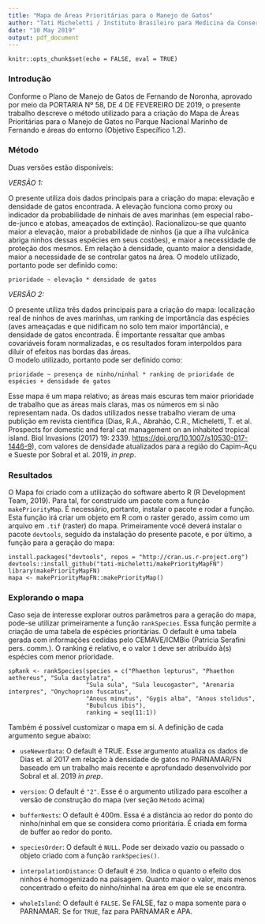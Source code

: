 ```yaml
---
title: "Mapa de Áreas Prioritárias para o Manejo de Gatos"
author: "Tati Micheletti / Instituto Brasileiro para Medicina da Conservação"
date: "10 May 2019"
output: pdf_document
---
```


```{r setup, include=FALSE}
knitr::opts_chunk$set(echo = FALSE, eval = TRUE)
```

### Introdução

Conforme o Plano de Manejo de Gatos de Fernando de Noronha, aprovado por meio da PORTARIA Nº 58, DE 4 DE FEVEREIRO DE 2019, o presente trabalho descreve o método utilizado para a criação do Mapa de Áreas Prioritárias para o Manejo de Gatos no Parque Nacional Marinho de Fernando e áreas do entorno (Objetivo Específico 1.2).

### Método

Duas versões estão disponíveis:  

*VERSÃO 1:*  

O presente utiliza dois dados principais para a criação do mapa: elevação e densidade de gatos encontrada. A elevação funciona como proxy ou indicador da probabilidade de ninhais de aves marinhas (em especial rabo-de-junco e atobas, ameaçados de extinção). Racionalizou-se que quanto maior a elevação, maior a probabilidade de ninhos (ja que a ilha vulcânica abriga ninhos dessas espécies em seus costões), e maior a necessidade de proteção dos mesmos. Em relação à densidade, quanto maior a densidade, maior a necessidade de se controlar gatos na área.
O modelo utilizado, portanto pode ser definido como:

`prioridade ~ elevação * densidade de gatos`

*VERSÃO 2:*  

O presente utiliza três dados principais para a criação do mapa: localização real de ninhos de aves marinhas, um ranking de importância das espécies (aves ameaçadas e que nidificam no solo tem maior importância), e densidade de gatos encontrada. É 
importante ressaltar que ambas covariáveis foram normalizadas, e os resultados foram interpoldos para diluir of efeitos nas 
bordas das áreas.  
O modelo utilizado, portanto pode ser definido como:

`prioridade ~ presença de ninho/ninhal * ranking de prioridade de espécies + densidade de gatos`


Esse mapa é um mapa relativo; as áreas mais escuras tem maior prioridade de trabalho que as áreas mais claras, mas os números em si não representam nada. Os dados utilizados nesse trabalho vieram de uma publição em revista científica (Dias, R.A., Abrahão, C.R., Micheletti, T. et al. Prospects for domestic and feral cat management on an inhabited tropical island. Biol Invasions (2017) 19: 2339. https://doi.org/10.1007/s10530-017-1446-9), com valores de densidade atualizados para a região do Capim-Açu e Sueste por Sobral et al. 2019, *in prep*.

### Resultados

O Mapa foi criado com a utilização do software aberto R (R Development Team, 2019). Para tal, for construído um pacote com a função `makePriorityMap`. É necessário, portanto, instalar o pacote e rodar a função. Esta função irá criar um objeto em R com o raster gerado, assim como um arquivo em `.tif` (raster) do mapa. Primeiramente você deverá instalar o pacote `devtools`, seguido da instalação do presente pacote, e por último, a função para a geração do mapa: 

```{r instalar}
install.packages("devtools", repos = "http://cran.us.r-project.org")
devtools::install_github("tati-micheletti/makePriorityMapFN")
library(makePriorityMapFN)
mapa <- makePriorityMapFN::makePriorityMap()
```
### Explorando o mapa

Caso seja de interesse explorar outros parâmetros para a geração do mapa, pode-se utilizar primeiramente a função `rankSpecies`. 
Essa função permite a criação de uma tabela de espécies prioritárias. O default é uma tabela gerada com informações cedidas pelo CEMAVE/ICMBio (Patricia Serafini pers. comm.). O ranking é relativo, e o valor `1` deve ser atribuído à(s) espécies com menor prioridade.

```{r rank}
spRank <- rankSpecies(species = c("Phaethon lepturus", "Phaethon aethereus", "Sula dactylatra",
                      "Sula sula", "Sula leucogaster", "Arenaria interpres", "Onychoprion fuscatus",
                      "Anous minutus", "Gygis alba", "Anous stolidus",
                      "Bubulcus ibis"),
                      ranking = seq(11:1))
```

Também é possível customizar o mapa em si. A definição de cada argumento segue abaixo:  

- `useNewerData`:          O default é TRUE. Esse argumento atualiza os dados de Dias et. al 2017 em relação à densidade de gatos no 
                           PARNAMAR/FN baseado em un trabalho mais recente e aprofundado desenvolvido por Sobral et al. 2019 *in prep*.  
                           
- `version`:               O default é `"2"`. Esse é o argumento utilizado para escolher a versão de construção do mapa (ver seção                                  `Método` acima)  

- `bufferNests`:           O default é 400m. Essa é a distância ao redor do ponto do ninho/ninhal em que se considera como prioritária.                            É criada em forma de buffer ao redor do ponto.  

- `speciesOrder`:          O default é `NULL`. Pode ser deixado vazio ou passado o objeto criado com a função `rankSpecies()`.  

- `interpolationDistance`: O default é `250`. Indica o quanto o efeito dos ninhos é homogenizado na paisagem. Quanto maior o valor, mais                            menos concentrado o efeito do ninho/ninhal na área em que ele se encontra.  

- `wholeIsland`:           O default é `FALSE`. Se FALSE, faz o mapa somente para o PARNAMAR. Se for `TRUE`, faz para PARNAMAR e APA.  

